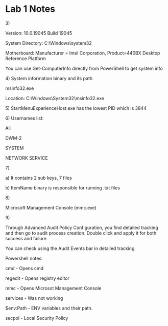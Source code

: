 # Lab 1 Notes

3\)

Version: 10.0.19045 Build 19045

System Directory: C:\Windows\system32

Motherboard: Manufacturer = Intel Corporation, Product=440BX Desktop Reference Platform



You can use Get-ComputerInfo directly from PowerShell  to get system info



4\) System information binary and its path

msinfo32.exe

Location: C:\Windows\System32\msinfo32.exe



5\) StartMenuExperienceHost.exe has the lowest PID which is 3844



6\) Usernames list:

Ali

DWM-2

SYSTEM

NETWORK SERVICE



7\)

a) It contains 2 sub keys, 7 files

b) ItemName binary is responsible for running .txt files



8\)

Microsoft Management Console (mmc.exe)



9\)

Through Advanced Audit Policy Configuration, you find detailed tracking and then go to audit process creation. Double click and apply it for both success and failure.

You can check using the Audit Events bar in detailed tracking&#x20;



Powershell notes:

cmd - Opens cmd

regedit - Opens registry editor

mmc - Opens Microsot Management Console

services -  Was not working

$env:Path - ENV variables and their path.

secpol - Local Security Policy
